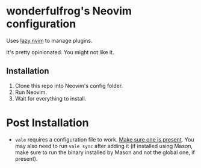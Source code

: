 # wonderfulfrog's Neovim configuration

Uses [lazy.nvim][lazynvim] to manage plugins.

It's pretty opinionated. You might not like it.

## Installation

1. Clone this repo into Neovim's config folder.
2. Run Neovim.
3. Wait for everything to install.

# Post Installation

- `vale` requires a configuration file to work. [Make sure one is present][valeconfig]. You may also need to run `vale sync` after adding it (if installed using Mason, make sure to run the binary installed by Mason and not the global one, if present).

[lazynvim]: https://github.com/folke/lazy.nvim
[valeconfig]: https://vale.sh/docs/topics/config/#global-configuration
